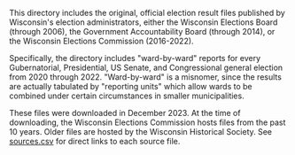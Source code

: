This directory includes the original, official election result files published by Wisconsin's election administrators, either the Wisconsin Elections Board (through 2006), the Government Accountability Board (through 2014), or the Wisconsin Elections Commission (2016-2022).

Specifically, the directory includes "ward-by-ward" reports for every Gubernatorial, Presidential, US Senate, and Congressional general election from 2020 through 2022. "Ward-by-ward" is a misnomer, since the results are actually tabulated by "reporting units" which allow wards to be combined under certain circumstances in smaller municipalities.

These files were downloaded in December 2023. At the time of downloading, the Wisconsin Elections Commission hosts files from the past 10 years. Older files are hosted by the Wisconsin Historical Society. See [sources.csv](original-data/sources.csv) for direct links to each source file.
